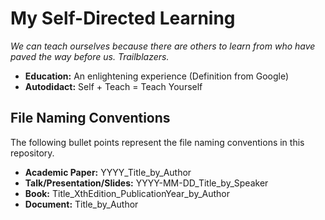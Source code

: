 # My Self-Directed Learning
*We can teach ourselves because there are others to learn from who have paved the way before us. Trailblazers.*
- **Education:** An enlightening experience (Definition from Google) 
- **Autodidact:** Self + Teach = Teach Yourself
## File Naming Conventions
The following bullet points represent the file naming conventions in this repository.
- **Academic Paper:** YYYY_Title_by_Author
- **Talk/Presentation/Slides:** YYYY-MM-DD_Title_by_Speaker
- **Book:** Title_XthEdition_PublicationYear_by_Author
- **Document:** Title_by_Author
